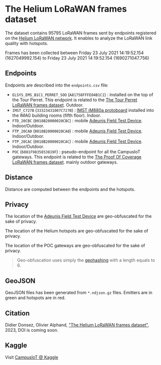 # The Helium LoRaWAN frames dataset

The dataset contains 95795 LoRaWAN frames sent by endpoints registered on the [Helium LoRaWAN network](https://explorer.helium.com/). It enables to analyze the LoRaWAN link quality with hotspots.

Frames has been collected between Friday 23 July 2021 14:19:52.154 (1627049992.154) to Friday 23 July 2021 14:19:52.154 (1690271047.756)

## Endpoints

Endpoints are described into the `endpoints.csv` file:
* `ELSYS_EMS_B1C1_PERRET_SOO` (`A81758FFFE04B1C1`) : installed on the top of the Tour Perret. This endpoint is related to the [The Tour Perret LoRaWAN frames dataset](../TourPerret/). Outdoor.
* `IMST_C727B` (`33323431007C727B`) : [IMST iM880a protoboard](https://github.com/CampusIoT/tutorial/blob/master/im880a/im880a-ds75lx.md#figures) installed into the IMAG building rooms (fifth floor). Indoor.
* `FTD_20CBC` (`0018B20000020CBC`) : mobile [Adeunis Field Test Device](https://www.adeunis.com/en/produit/ftd-network-tester/). Indoor/Outdoor.
* `FTP_20CA0` (`0018B20000020CA0`) : mobile [Adeunis Field Test Device](https://www.adeunis.com/en/produit/ftd-network-tester/). Indoor/Outdoor.
* `FTP_20CAC` (`0018B20000020CAC`) : mobile [Adeunis Field Test Device](https://www.adeunis.com/en/produit/ftd-network-tester/). Indoor/Outdoor.
* `POC` (`6081F9835853819F`) : pseudo-endpoint for all the CampusIoT gateways. This endpoint is related to the [The Proof Of Coverage LoRaWAN frames dataset](../ProofOfCoverage/). mainly outdoor gateways.

## Distance

Distance are computed between the endpoints and the hotspots.

## Privacy

The location of the [Adeunis Field Test Device](https://www.adeunis.com/en/produit/ftd-network-tester/) are geo-obfuscated for the sake of privacy.

The location of the Helium hotspots are geo-obfuscated for the sake of privacy.

The location of the POC gateways are geo-obfuscated for the sake of privacy.

> Geo-obfuscation uses simply the [geohashing](https://en.wikipedia.org/wiki/Geohash) with a length equals to 6.

## GeoJSON

GeoJSON files has been generated from `*.ndjson.gz` files. Emitters are in green and hotspots are in red.

## Citation

Didier Donsez, Olivier Alphand, ["The Helium LoRaWAN frames dataset"](https://github.com/CampusIoT/datasets/tree/main/Helium), 2023, DOI is coming soon.

## Kaggle

Visit [CampusIoT @ Kaggle](https://www.kaggle.com/campusiot/datasets)